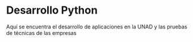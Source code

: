 # Desarrollo Python
Aquí se encuentra el desarrollo de aplicaciones en la UNAD y las pruebas de técnicas de las empresas
